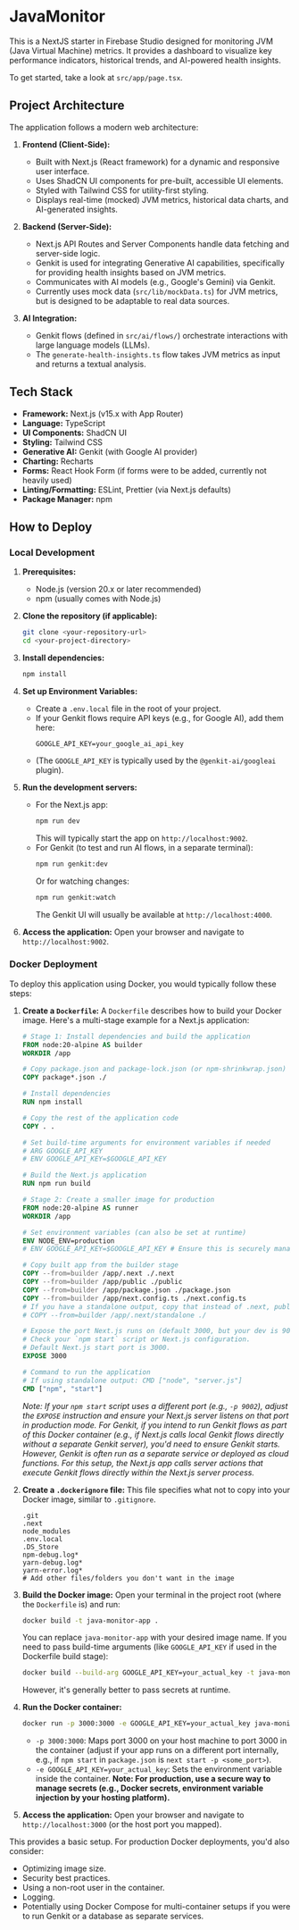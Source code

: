 # JavaMonitor

This is a NextJS starter in Firebase Studio designed for monitoring JVM (Java Virtual Machine) metrics. It provides a dashboard to visualize key performance indicators, historical trends, and AI-powered health insights.

To get started, take a look at `src/app/page.tsx`.

## Project Architecture

The application follows a modern web architecture:

1.  **Frontend (Client-Side):**
    *   Built with Next.js (React framework) for a dynamic and responsive user interface.
    *   Uses ShadCN UI components for pre-built, accessible UI elements.
    *   Styled with Tailwind CSS for utility-first styling.
    *   Displays real-time (mocked) JVM metrics, historical data charts, and AI-generated insights.

2.  **Backend (Server-Side):**
    *   Next.js API Routes and Server Components handle data fetching and server-side logic.
    *   Genkit is used for integrating Generative AI capabilities, specifically for providing health insights based on JVM metrics.
    *   Communicates with AI models (e.g., Google's Gemini) via Genkit.
    *   Currently uses mock data (`src/lib/mockData.ts`) for JVM metrics, but is designed to be adaptable to real data sources.

3.  **AI Integration:**
    *   Genkit flows (defined in `src/ai/flows/`) orchestrate interactions with large language models (LLMs).
    *   The `generate-health-insights.ts` flow takes JVM metrics as input and returns a textual analysis.

## Tech Stack

*   **Framework:** Next.js (v15.x with App Router)
*   **Language:** TypeScript
*   **UI Components:** ShadCN UI
*   **Styling:** Tailwind CSS
*   **Generative AI:** Genkit (with Google AI provider)
*   **Charting:** Recharts
*   **Forms:** React Hook Form (if forms were to be added, currently not heavily used)
*   **Linting/Formatting:** ESLint, Prettier (via Next.js defaults)
*   **Package Manager:** npm

## How to Deploy

### Local Development

1.  **Prerequisites:**
    *   Node.js (version 20.x or later recommended)
    *   npm (usually comes with Node.js)

2.  **Clone the repository (if applicable):**
    ```bash
    git clone <your-repository-url>
    cd <your-project-directory>
    ```

3.  **Install dependencies:**
    ```bash
    npm install
    ```

4.  **Set up Environment Variables:**
    *   Create a `.env.local` file in the root of your project.
    *   If your Genkit flows require API keys (e.g., for Google AI), add them here:
        ```env
        GOOGLE_API_KEY=your_google_ai_api_key
        ```
    *   (The `GOOGLE_API_KEY` is typically used by the `@genkit-ai/googleai` plugin).

5.  **Run the development servers:**
    *   For the Next.js app:
        ```bash
        npm run dev
        ```
        This will typically start the app on `http://localhost:9002`.
    *   For Genkit (to test and run AI flows, in a separate terminal):
        ```bash
        npm run genkit:dev
        ```
        Or for watching changes:
        ```bash
        npm run genkit:watch
        ```
        The Genkit UI will usually be available at `http://localhost:4000`.

6.  **Access the application:**
    Open your browser and navigate to `http://localhost:9002`.

### Docker Deployment

To deploy this application using Docker, you would typically follow these steps:

1.  **Create a `Dockerfile`:**
    A `Dockerfile` describes how to build your Docker image. Here's a multi-stage example for a Next.js application:

    ```dockerfile
    # Stage 1: Install dependencies and build the application
    FROM node:20-alpine AS builder
    WORKDIR /app

    # Copy package.json and package-lock.json (or npm-shrinkwrap.json)
    COPY package*.json ./

    # Install dependencies
    RUN npm install

    # Copy the rest of the application code
    COPY . .

    # Set build-time arguments for environment variables if needed
    # ARG GOOGLE_API_KEY
    # ENV GOOGLE_API_KEY=$GOOGLE_API_KEY

    # Build the Next.js application
    RUN npm run build

    # Stage 2: Create a smaller image for production
    FROM node:20-alpine AS runner
    WORKDIR /app

    # Set environment variables (can also be set at runtime)
    ENV NODE_ENV=production
    # ENV GOOGLE_API_KEY=$GOOGLE_API_KEY # Ensure this is securely managed

    # Copy built app from the builder stage
    COPY --from=builder /app/.next ./.next
    COPY --from=builder /app/public ./public
    COPY --from=builder /app/package.json ./package.json
    COPY --from=builder /app/next.config.ts ./next.config.ts
    # If you have a standalone output, copy that instead of .next, public, etc.
    # COPY --from=builder /app/.next/standalone ./

    # Expose the port Next.js runs on (default 3000, but your dev is 9002)
    # Check your `npm start` script or Next.js configuration.
    # Default Next.js start port is 3000.
    EXPOSE 3000

    # Command to run the application
    # If using standalone output: CMD ["node", "server.js"]
    CMD ["npm", "start"]
    ```
    *Note: If your `npm start` script uses a different port (e.g., `-p 9002`), adjust the `EXPOSE` instruction and ensure your Next.js server listens on that port in production mode.*
    *For Genkit, if you intend to run Genkit flows as part of this Docker container (e.g., if Next.js calls local Genkit flows directly without a separate Genkit server), you'd need to ensure Genkit starts. However, Genkit is often run as a separate service or deployed as cloud functions. For this setup, the Next.js app calls server actions that execute Genkit flows directly within the Next.js server process.*

2.  **Create a `.dockerignore` file:**
    This file specifies what not to copy into your Docker image, similar to `.gitignore`.
    ```
    .git
    .next
    node_modules
    .env.local
    .DS_Store
    npm-debug.log*
    yarn-debug.log*
    yarn-error.log*
    # Add other files/folders you don't want in the image
    ```

3.  **Build the Docker image:**
    Open your terminal in the project root (where the `Dockerfile` is) and run:
    ```bash
    docker build -t java-monitor-app .
    ```
    You can replace `java-monitor-app` with your desired image name.
    If you need to pass build-time arguments (like `GOOGLE_API_KEY` if used in the Dockerfile build stage):
    ```bash
    docker build --build-arg GOOGLE_API_KEY=your_actual_key -t java-monitor-app .
    ```
    However, it's generally better to pass secrets at runtime.

4.  **Run the Docker container:**
    ```bash
    docker run -p 3000:3000 -e GOOGLE_API_KEY=your_actual_key java-monitor-app
    ```
    *   `-p 3000:3000`: Maps port 3000 on your host machine to port 3000 in the container (adjust if your app runs on a different port internally, e.g., if `npm start` in `package.json` is `next start -p <some_port>`).
    *   `-e GOOGLE_API_KEY=your_actual_key`: Sets the environment variable inside the container. **Note: For production, use a secure way to manage secrets (e.g., Docker secrets, environment variable injection by your hosting platform).**

5.  **Access the application:**
    Open your browser and navigate to `http://localhost:3000` (or the host port you mapped).

This provides a basic setup. For production Docker deployments, you'd also consider:
*   Optimizing image size.
*   Security best practices.
*   Using a non-root user in the container.
*   Logging.
*   Potentially using Docker Compose for multi-container setups if you were to run Genkit or a database as separate services.
```